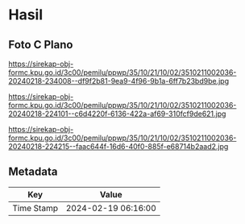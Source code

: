 # Hasil

## Foto C Plano

https://sirekap-obj-formc.kpu.go.id/3c00/pemilu/ppwp/35/10/21/10/02/3510211002036-20240218-234008--df9f2b81-9ea9-4f96-9b1a-6ff7b23bd9be.jpg

https://sirekap-obj-formc.kpu.go.id/3c00/pemilu/ppwp/35/10/21/10/02/3510211002036-20240218-224101--c6d4220f-6136-422a-af69-310fcf9de621.jpg

https://sirekap-obj-formc.kpu.go.id/3c00/pemilu/ppwp/35/10/21/10/02/3510211002036-20240218-224215--faac644f-16d6-40f0-885f-e68714b2aad2.jpg


## Metadata

| Key        | Value               |
| ---------- | ------------------- |
| Time Stamp | 2024-02-19 06:16:00 |



